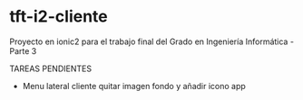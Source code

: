 # tft-i2-cliente
Proyecto en ionic2 para el trabajo final del Grado en Ingeniería Informática - Parte 3

TAREAS PENDIENTES

- Menu lateral cliente quitar imagen fondo y añadir icono app